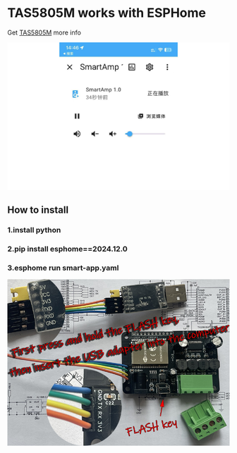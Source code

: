 # TAS5805M works with ESPHome 
Get [TAS5805M](https://www.ti.com/product/TAS5805M) more info

![Smart Amplifier ESP32](/photos/202.jpg)

## How to install
### 1.install python
### 2.pip install esphome==2024.12.0
### 3.esphome run smart-app.yaml

![Smart Amplifier ESP32](/photos/003-800.jpg)

